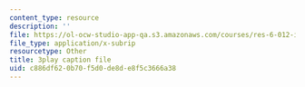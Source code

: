 ```yaml
---
content_type: resource
description: ''
file: https://ol-ocw-studio-app-qa.s3.amazonaws.com/courses/res-6-012-introduction-to-probability-spring-2018/c886df620b70f5d0de8de8f5c3666a38_hDfZF64wic.srt
file_type: application/x-subrip
resourcetype: Other
title: 3play caption file
uid: c886df62-0b70-f5d0-de8d-e8f5c3666a38
---
```

